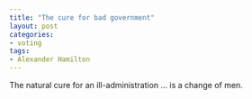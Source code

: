 ```yaml
---
title: "The cure for bad government"
layout: post
categories:
- voting
tags:
- Alexander Hamilton
---
```


The natural cure for an ill-administration ... is a change of men.
